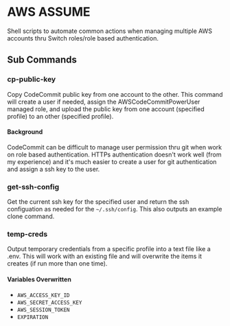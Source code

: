 # AWS ASSUME

Shell scripts to automate common actions when managing multiple AWS accounts thru Switch roles/role based authentication.

## Sub Commands

### cp-public-key
Copy CodeCommit public key from one account to the other. This command will create a user if needed, assign the 
AWSCodeCommitPowerUser managed role, and upload the public key from one account (specified profile) to an other (specified profile).

#### Background
CodeCommit can be difficult to manage user permission thru git when work on role based authentication. HTTPs authentication 
doesn't work well (from my experience) and it's much easier to create a user for git authentication and assign a ssh key 
to the user.

### get-ssh-config
Get the current ssh key for the specified user and return the ssh configuation as needed for the `~/.ssh/config`. This 
also outputs an example clone command.

### temp-creds
Output temporary credentials from a specific profile into a text file like a .env. This will work with an existing file and 
will overwrite the items it creates (if run more than one time).

#### Variables Overwritten
* `AWS_ACCESS_KEY_ID`
* `AWS_SECRET_ACCESS_KEY`
* `AWS_SESSION_TOKEN`
* `EXPIRATION`
